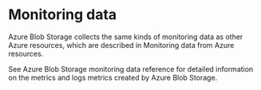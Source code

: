 # Monitoring data

Azure Blob Storage collects the same kinds of monitoring data as other Azure resources, which are described in Monitoring data from Azure resources.

See Azure Blob Storage monitoring data reference for detailed information on the metrics and logs metrics created by Azure Blob Storage.